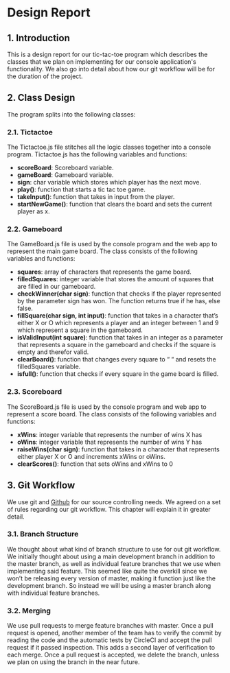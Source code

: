 # Design Report
## 1. Introduction
This is a design report for our tic-tac-toe program which describes the classes that we plan on implementing for our console application's functionality. We also go into detail about how our git workflow will be for the duration of the project.
## 2. Class Design
The program splits into the following classes:
### 2.1. Tictactoe
The Tictactoe.js file stitches all the logic classes together into a console program. Tictactoe.js has the following variables and functions:
- **scoreBoard**: Scoreboard variable.
- **gameBoard**: Gameboard variable.
- **sign**: char variable which stores which player has the next move.
- **play()**: function that starts a tic tac toe game.
- **takeInput()**: function that takes in input from the player.
- **startNewGame()**: function that clears the board and sets the current player as x.
### 2.2. Gameboard
The GameBoard.js file is used by the console program and the web app to represent the main game board. The class consists of the following variables and functions:
- **squares**: array of characters that represents the game board.
- **filledSquares**: integer variable that stores the amount of squares that are filled in our gameboard.
- **checkWinner(char sign)**: function that checks if the player represented by the parameter sign has won. The function returns true if he has, else false.
- **fillSquare(char sign, int input)**: function that takes in a character that’s either X or O which represents a player and an integer between 1 and 9 which represent a square in the gameboard.
- **isValidInput(int square)**: function that takes in an integer as a parameter that represents a square in the gameboard and checks if the square is empty and therefor valid.
- **clearBoard()**: function that changes every square to “ “ and resets the filledSquares variable.
- **isfull()**: function that checks if every square in the game board is filled.
### 2.3. Scoreboard
The ScoreBoard.js file is used by the console program and web app to represent a score board. The class consists of the following variables and functions:
- **xWins**: integer variable that represents the number of wins X has
- **oWins**: integer variable that represents the number of wins Y has
- **raiseWins(char sign)**: function that takes in a character that represents either player X or O and increments xWins or oWins.
- **clearScores()**: function that sets oWins and xWins to 0
## 3. Git Workflow
We use git and [Github](https://github.com/) for our source controlling needs. We agreed on a set of rules regarding our git workflow. This chapter will explain it in greater detail.
### 3.1. Branch Structure
We thought about what kind of branch structure to use for out git workflow. We initially thought about using a main development branch in addition to the master branch, as well as individual feature branches that we use when implementing said feature. This seemed like quite the overkill since we won’t be releasing every version of master, making it function just like the development branch. So instead we will be using a master branch along with individual feature branches.
### 3.2. Merging
We use pull requests to merge feature branches with master. Once a pull request is opened, another member of the team has to verify the commit by reading the code and the automatic tests by CircleCI and accept the pull request if it passed inspection. This adds a second layer of verification to each merge. Once a pull request is accepted, we delete the branch, unless we plan on using the branch in the near future.
